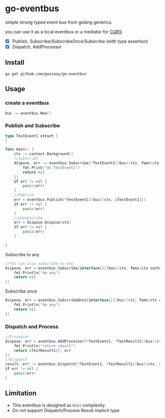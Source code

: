 # go-eventbus
simple strong typed event bus from golang generics.

you can use it as a local eventbus or a mediator for [CQRS](https://en.wikipedia.org/wiki/Command%E2%80%93query_separation)

- [x] Publish, Subscribe/SubscribeOnce/Subscribe (with type assertion)
- [x] Dispatch, AddProcessor

## Install
```
go get github.com/goxiaoy/go-eventbus
```

## Usage

### create a eventbus
```go
bus := eventbus.New()
```

### Publish and Subscribe
```go
type TestEvent1 struct {
}

func main() {
    ctx := context.Background()
    //Subscribe
    dispose, err := eventbus.Subscribe[*TestEvent1](bus)(ctx, func(ctx context.Context, event *TestEvent1) error {
        fmt.Print("do TestEvent1")
        return nil
    })
    if err != nil {
        panic(err)
    }
    //Publish
    err = eventbus.Publish[*TestEvent1](bus)(ctx, &TestEvent1{})
    if err != nil {
        panic(err)
    }
    //UnSubscribe
    err = dispose.Dispose(ctx)
    if err != nil {
        panic(err)
    }

}
```
Subscribe to any

```go
//You can also subscribe to any
dispose, err = eventbus.Subscribe[interface{}](bus)(ctx, func(ctx context.Context, event interface{}) error {
    fmt.Println("do any")
    return nil
})
```

Subscribe once
```go
dispose, err = eventbus.SubscribeOnce[interface{}](bus)(ctx, func(ctx context.Context, event interface{}) error {
    fmt.Println("do any")
    return nil
})
```

### Dispatch and Process

```go
//Processor
dispose, err = eventbus.AddProcessor[*TestEvent1, *TestResult1](bus)(ctx, func(ctx context.Context, event *TestEvent1) (*TestResult1, error) {
    fmt.Println("return result")
    return &TestResult1{}, err
})
//Dispatch
result, err := eventbus.Dispatch[*TestEvent1, *TestResult1](bus)(ctx, &TestEvent1{})
if err != nil {
    panic(err)
}
```

## Limitation

- This eventbus is designed as `O(n)` complexity.
- Do not support Dispatch/Process Result implicit type  

